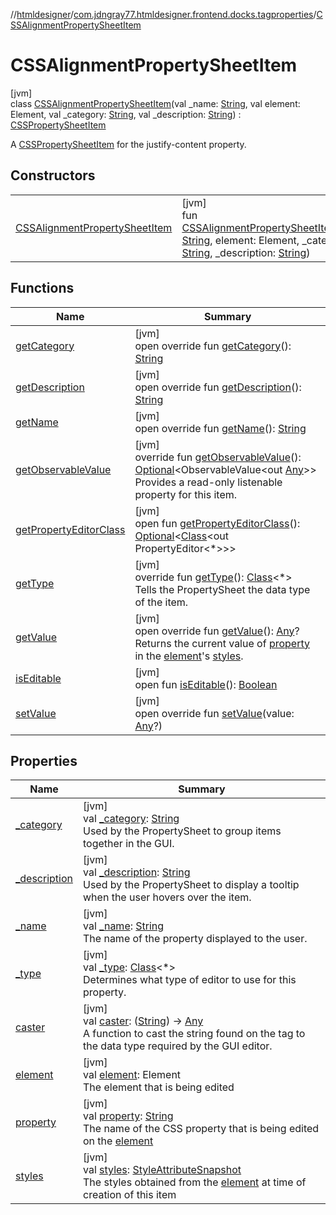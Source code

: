 //[htmldesigner](../../../index.md)/[com.jdngray77.htmldesigner.frontend.docks.tagproperties](../index.md)/[CSSAlignmentPropertySheetItem](index.md)

# CSSAlignmentPropertySheetItem

[jvm]\
class [CSSAlignmentPropertySheetItem](index.md)(val _name: [String](https://kotlinlang.org/api/latest/jvm/stdlib/kotlin/-string/index.html), val element: Element, val _category: [String](https://kotlinlang.org/api/latest/jvm/stdlib/kotlin/-string/index.html), val _description: [String](https://kotlinlang.org/api/latest/jvm/stdlib/kotlin/-string/index.html)) : [CSSPropertySheetItem](../-c-s-s-property-sheet-item/index.md)

A [CSSPropertySheetItem](../-c-s-s-property-sheet-item/index.md) for the justify-content property.

## Constructors

| | |
|---|---|
| [CSSAlignmentPropertySheetItem](-c-s-s-alignment-property-sheet-item.md) | [jvm]<br>fun [CSSAlignmentPropertySheetItem](-c-s-s-alignment-property-sheet-item.md)(_name: [String](https://kotlinlang.org/api/latest/jvm/stdlib/kotlin/-string/index.html), element: Element, _category: [String](https://kotlinlang.org/api/latest/jvm/stdlib/kotlin/-string/index.html), _description: [String](https://kotlinlang.org/api/latest/jvm/stdlib/kotlin/-string/index.html)) |

## Functions

| Name | Summary |
|---|---|
| [getCategory](../-c-s-s-property-sheet-item/get-category.md) | [jvm]<br>open override fun [getCategory](../-c-s-s-property-sheet-item/get-category.md)(): [String](https://kotlinlang.org/api/latest/jvm/stdlib/kotlin/-string/index.html) |
| [getDescription](../-c-s-s-property-sheet-item/get-description.md) | [jvm]<br>open override fun [getDescription](../-c-s-s-property-sheet-item/get-description.md)(): [String](https://kotlinlang.org/api/latest/jvm/stdlib/kotlin/-string/index.html) |
| [getName](../-c-s-s-property-sheet-item/get-name.md) | [jvm]<br>open override fun [getName](../-c-s-s-property-sheet-item/get-name.md)(): [String](https://kotlinlang.org/api/latest/jvm/stdlib/kotlin/-string/index.html) |
| [getObservableValue](../-c-s-s-property-sheet-item/get-observable-value.md) | [jvm]<br>override fun [getObservableValue](../-c-s-s-property-sheet-item/get-observable-value.md)(): [Optional](https://docs.oracle.com/javase/8/docs/api/java/util/Optional.html)&lt;ObservableValue&lt;out [Any](https://kotlinlang.org/api/latest/jvm/stdlib/kotlin/-any/index.html)&gt;&gt;<br>Provides a read-only listenable property for this item. |
| [getPropertyEditorClass](../-c-s-s-quad-range-item/index.md#216077875%2FFunctions%2F-1216412040) | [jvm]<br>open fun [getPropertyEditorClass](../-c-s-s-quad-range-item/index.md#216077875%2FFunctions%2F-1216412040)(): [Optional](https://docs.oracle.com/javase/8/docs/api/java/util/Optional.html)&lt;[Class](https://docs.oracle.com/javase/8/docs/api/java/lang/Class.html)&lt;out PropertyEditor&lt;*&gt;&gt;&gt; |
| [getType](../-c-s-s-property-sheet-item/get-type.md) | [jvm]<br>override fun [getType](../-c-s-s-property-sheet-item/get-type.md)(): [Class](https://docs.oracle.com/javase/8/docs/api/java/lang/Class.html)&lt;*&gt;<br>Tells the PropertySheet the data type of the item. |
| [getValue](../-c-s-s-property-sheet-item/get-value.md) | [jvm]<br>open override fun [getValue](../-c-s-s-property-sheet-item/get-value.md)(): [Any](https://kotlinlang.org/api/latest/jvm/stdlib/kotlin/-any/index.html)?<br>Returns the current value of [property](../-c-s-s-property-sheet-item/property.md) in the [element](../-c-s-s-property-sheet-item/element.md)'s [styles](../-c-s-s-property-sheet-item/styles.md). |
| [isEditable](../-c-s-s-quad-range-item/index.md#1697750277%2FFunctions%2F-1216412040) | [jvm]<br>open fun [isEditable](../-c-s-s-quad-range-item/index.md#1697750277%2FFunctions%2F-1216412040)(): [Boolean](https://kotlinlang.org/api/latest/jvm/stdlib/kotlin/-boolean/index.html) |
| [setValue](../-c-s-s-property-sheet-item/set-value.md) | [jvm]<br>open override fun [setValue](../-c-s-s-property-sheet-item/set-value.md)(value: [Any](https://kotlinlang.org/api/latest/jvm/stdlib/kotlin/-any/index.html)?) |

## Properties

| Name | Summary |
|---|---|
| [_category](../-c-s-s-property-sheet-item/_category.md) | [jvm]<br>val [_category](../-c-s-s-property-sheet-item/_category.md): [String](https://kotlinlang.org/api/latest/jvm/stdlib/kotlin/-string/index.html)<br>Used by the PropertySheet to group items together in the GUI. |
| [_description](../-c-s-s-property-sheet-item/_description.md) | [jvm]<br>val [_description](../-c-s-s-property-sheet-item/_description.md): [String](https://kotlinlang.org/api/latest/jvm/stdlib/kotlin/-string/index.html)<br>Used by the PropertySheet to display a tooltip when the user hovers over the item. |
| [_name](../-c-s-s-property-sheet-item/_name.md) | [jvm]<br>val [_name](../-c-s-s-property-sheet-item/_name.md): [String](https://kotlinlang.org/api/latest/jvm/stdlib/kotlin/-string/index.html)<br>The name of the property displayed to the user. |
| [_type](../-c-s-s-property-sheet-item/_type.md) | [jvm]<br>val [_type](../-c-s-s-property-sheet-item/_type.md): [Class](https://docs.oracle.com/javase/8/docs/api/java/lang/Class.html)&lt;*&gt;<br>Determines what type of editor to use for this property. |
| [caster](../-c-s-s-property-sheet-item/caster.md) | [jvm]<br>val [caster](../-c-s-s-property-sheet-item/caster.md): ([String](https://kotlinlang.org/api/latest/jvm/stdlib/kotlin/-string/index.html)) -&gt; [Any](https://kotlinlang.org/api/latest/jvm/stdlib/kotlin/-any/index.html)<br>A function to cast the string found on the tag to the data type required by the GUI editor. |
| [element](../-c-s-s-property-sheet-item/element.md) | [jvm]<br>val [element](../-c-s-s-property-sheet-item/element.md): Element<br>The element that is being edited |
| [property](../-c-s-s-property-sheet-item/property.md) | [jvm]<br>val [property](../-c-s-s-property-sheet-item/property.md): [String](https://kotlinlang.org/api/latest/jvm/stdlib/kotlin/-string/index.html)<br>The name of the CSS property that is being edited on the [element](../-c-s-s-property-sheet-item/element.md) |
| [styles](../-c-s-s-property-sheet-item/styles.md) | [jvm]<br>val [styles](../-c-s-s-property-sheet-item/styles.md): [StyleAttributeSnapshot](../../com.jdngray77.htmldesigner.backend.html/-style-attribute-snapshot/index.md)<br>The styles obtained from the [element](../-c-s-s-property-sheet-item/element.md) at time of creation of this item |
